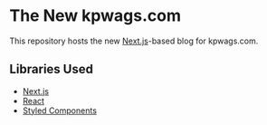 # The New kpwags.com

This repository hosts the new [Next.js](https://nextjs.org/)-based blog for kpwags.com.

## Libraries Used

-   [Next.js](https://nextjs.org/)
-   [React](https://reactjs.org/)
-   [Styled Components](https://styled-components.com/)
